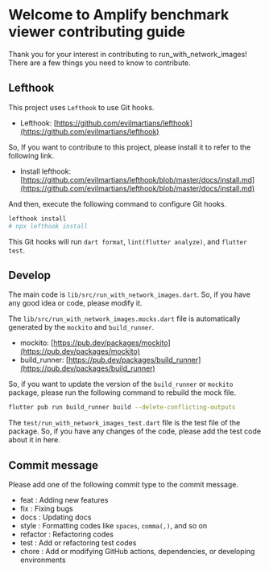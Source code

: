 # Welcome to Amplify benchmark viewer contributing guide

Thank you for your interest in contributing to run_with_network_images! There are a few things you need to know to contribute.

## Lefthook

This project uses `Lefthook` to use Git hooks.

- Lefthook: [https://github.com/evilmartians/lefthook](https://github.com/evilmartians/lefthook)

So, If you want to contribute to this project, please install it to refer to the following link.

- Install lefthook: [https://github.com/evilmartians/lefthook/blob/master/docs/install.md](https://github.com/evilmartians/lefthook/blob/master/docs/install.md)

And then, execute the following command to configure Git hooks.

```bash
lefthook install
# npx lefthook install
```

This Git hooks will run `dart format`, `lint(flutter analyze)`, and `flutter test`.

## Develop

The main code is `lib/src/run_with_network_images.dart`. So, if you have any good idea or code, please modify it.

The `lib/src/run_with_network_images.mocks.dart` file is automatically generated by the `mockito` and `build_runner`.

- mockito: [https://pub.dev/packages/mockito](https://pub.dev/packages/mockito)
- build_runner: [https://pub.dev/packages/build_runner](https://pub.dev/packages/build_runner)

So, if you want to update the version of the `build_runner` or `mockito` package, please run the following command to rebuild the mock file.

```bash
flutter pub run build_runner build --delete-conflicting-outputs
```

The `test/run_with_network_images_test.dart` file is the test file of the package. So, if you have any changes of the code, please add the test code about it in here.

## Commit message

Please add one of the following commit type to the commit message.

- feat : Adding new features
- fix : Fixing bugs
- docs : Updating docs
- style : Formatting codes like `spaces`, `comma(,)`, and so on
- refactor : Refactoring codes
- test : Add or refactoring test codes
- chore : Add or modifying GitHub actions, dependencies, or developing environments
